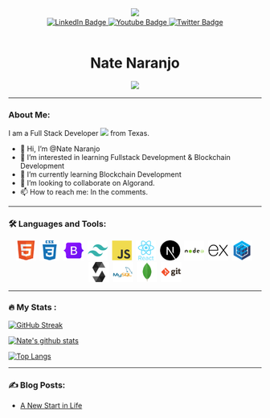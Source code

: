 <div id="header" align="center">
  <img src="https://avatars.githubusercontent.com/u/46088263?v=4" width="100"/>
  <div id="badges">
  <a href="https://www.linkedin.com/in/natenaranjo">
    <img src="https://img.shields.io/badge/LinkedIn-blue?style=for-the-badge&logo=linkedin&logoColor=white" alt="LinkedIn Badge"/>
  </a>
  <a href="https://www.youtube.com/channel/UCj4vLIwZPh_o-9GPk98kfDg">
    <img src="https://img.shields.io/badge/YouTube-red?style=for-the-badge&logo=youtube&logoColor=white" alt="Youtube Badge"/>
  </a>
  <a href="https://twitter.com/legacyofrezzy">
    <img src="https://img.shields.io/badge/Twitter-blue?style=for-the-badge&logo=twitter&logoColor=white" alt="Twitter Badge"/>
  </a>
</div>
  <img src="https://komarev.com/ghpvc/?username=nathannaranjo&style=flat-square&color=blue" alt=""/>
  <h1>
    Nate Naranjo
  </h1>
</div>
<div align="center">
  <img src="https://animesher.com/orig/0/10/102/1024/animesher.com_sket-dance-computer-gif-102487.gif" />
</div>

---

### About Me:
I am a Full Stack Developer <img src="https://media.giphy.com/media/WUlplcMpOCEmTGBtBW/giphy.gif" width="30"> from Texas.

- 👋 Hi, I’m @Nate Naranjo
- 👀 I’m interested in learning Fullstack Development & Blockchain Development
- 🌱 I’m currently learning Blockchain Development
- 💞️ I’m looking to collaborate on Algorand.
- 📫 How to reach me: In the comments.  

---

### 🛠️ Languages and Tools:
<div align="center">
  <img src="https://github.com/devicons/devicon/blob/master/icons/html5/html5-original.svg" title="HTML5" alt="HTML" width="40" height="40"/>&nbsp;
  <img src="https://github.com/devicons/devicon/blob/master/icons/css3/css3-plain-wordmark.svg"  title="CSS3" alt="CSS" width="40" height="40"/>&nbsp;
  <img src="https://github.com/devicons/devicon/blob/master/icons/bootstrap/bootstrap-original.svg" title="Bootstrap" alt="Bootstrap" width="40" height"40" />&nbsp;
  <img src="https://github.com/devicons/devicon/blob/master/icons/tailwindcss/tailwindcss-plain.svg"  title="Tailwind" alt="tailwindcss" width="40" height="40"/>&nbsp;
  <img src="https://github.com/devicons/devicon/blob/master/icons/javascript/javascript-original.svg" title="JavaScript" alt="JavaScript" width="40" height="40"/>&nbsp;
  <img src="https://github.com/devicons/devicon/blob/master/icons/react/react-original-wordmark.svg" title="React" alt="React" width="40" height="40"/>&nbsp;
  <img src="https://github.com/devicons/devicon/blob/master/icons/nextjs/nextjs-original.svg" title="NextJs" alt="NextJs" width="40" height="40" />&nbsp;
  <img src="https://github.com/devicons/devicon/blob/master/icons/nodejs/nodejs-original-wordmark.svg" title="NodeJS" alt="NodeJS" width="40" height="40"/>&nbsp;
  <img src="https://github.com/devicons/devicon/blob/master/icons/express/express-original.svg" title="Express" alt="Express" width="40" height="40" />&nbsp;
  <img src="https://github.com/devicons/devicon/blob/master/icons/sequelize/sequelize-original.svg" title="Sequelize" alt="Sequelize" widht="40" height="40" />&nbsp;
  <img src="https://github.com/devicons/devicon/blob/master/icons/solidity/solidity-original.svg" title="Solidity" alt="Solidity" width="40" height="40" />&nbsp;
  <img src="https://github.com/devicons/devicon/blob/master/icons/mysql/mysql-original-wordmark.svg" title="MySQL"  alt="MySQL" width="40" height="40"/>&nbsp;
  <img src="https://github.com/devicons/devicon/blob/master/icons/mongodb/mongodb-original.svg" title="Mongo" alt="Mongo" width="40" height="40" />&nbsp;
  <img src="https://github.com/devicons/devicon/blob/master/icons/git/git-original-wordmark.svg" title="Git" **alt="Git" width="40" height="40"/>
</div>

---


### :fire: My Stats :


[![GitHub Streak](http://github-readme-streak-stats.herokuapp.com?user=NateNaranjo&theme=dark&hide_border=true&date_format=M%20j%5B%2C%20Y%5D)](https://git.io/streak-stats)

[![Nate's github stats](https://github-readme-stats.vercel.app/api?username=natenaranjo&count_private=true&show_icons=true&theme=radical&hide_rank=false)](https://github.com/anuraghazra/github-readme-stats)

[![Top Langs](https://github-readme-stats.vercel.app/api/top-langs/?username=natenaranjo&layout=compact&theme=vision-friendly-dark)](https://github.com/anuraghazra/github-readme-stats)



---


### ✍️ Blog Posts:

<!-- BLOG-POST-LIST:START -->
- [A New Start in Life](https://dev.to/natenaranjo/hello-new-things-to-explore-2nh6)
<!-- BLOG-POST-LIST:END -->

<!---
NathanNaranjo/NathanNaranjo is a ✨ special ✨ repository because its `README.md` (this file) appears on your GitHub profile.
You can click the Preview link to take a look at your changes.
--->
